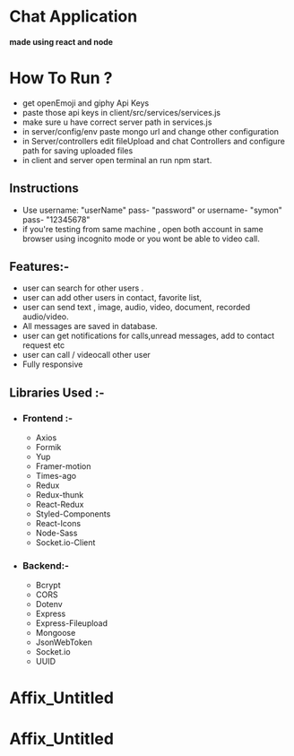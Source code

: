 
# Chat Application
#### made using react and node

# How To Run ?
- get openEmoji and giphy Api Keys
- paste those api keys in client/src/services/services.js
- make sure u have correct server path in services.js
- in server/config/env paste mongo url and change other 	configuration
- in Server/controllers edit fileUpload and chat Controllers and configure path for saving uploaded files
- in client and server open terminal an run npm start.



## Instructions
 - Use username: "userName" pass- "password" or username- "symon" pass- "12345678"
 - if you're testing from same machine , open both account in same browser using incognito mode or you wont be able to video call.

## Features:-

-   user can search for other users .
-   user can add other users in contact, favorite list,
-   user can send text , image,  audio, video, document, recorded audio/video.
-   All messages are saved in database.
-   user can get notifications for calls,unread messages, add to contact request etc
-   user can call / videocall other user
-  Fully responsive

## Libraries Used :-

-  ###  Frontend :-
    -   Axios
    -   Formik
    -   Yup
    -   Framer-motion
    -   Times-ago
    -   Redux
    -   Redux-thunk
    -   React-Redux
    -   Styled-Components
    -   React-Icons
    -   Node-Sass
    -   Socket.io-Client
-   ### Backend:-
    -   Bcrypt
    -   CORS
    -   Dotenv
    -   Express
    -   Express-Fileupload
    -   Mongoose
    -   JsonWebToken
    -   Socket.io
    -   UUID


# Affix_Untitled
# Affix_Untitled

